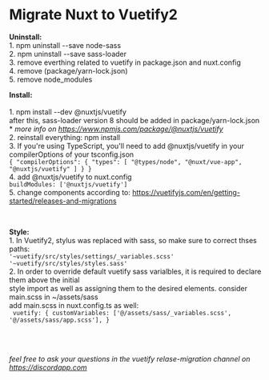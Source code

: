 # Migrate Nuxt to Vuetify2

**Uninstall:**
<br />
    1. npm uninstall --save node-sass  <br /> 
    2. npm uninstall --save sass-loader  <br /> 
    3. remove everthing related to vuetify in package.json and nuxt.config  <br />
    4. remove (package/yarn-lock.json)  <br />
    5. remove node_modules  <br />

**Install:** <br />      
    1. npm install --dev @nuxtjs/vuetify  <br />
        after this, sass-loader version 8 should be added in package/yarn-lock.json  <br />
        * *more info on https://www.npmjs.com/package/@nuxtjs/vuetify* <br />
    2. reinstall everything: npm install <br /> 
    3. If you're using TypeScript, you'll need to add @nuxtjs/vuetify in your compilerOptions of your tsconfig.json <br />
        ```
            {
                "compilerOptions": {
                    "types": [
                    "@types/node",
                    "@nuxt/vue-app",
                    "@nuxtjs/vuetify"
                    ]
                }
            }
        ```<br />
    4. add @nuxtjs/vuetify to nuxt.config <br />
        ```
            buildModules: ['@nuxtjs/vuetify']
        ```<br />
    5. change components according to: https://vuetifyjs.com/en/getting-started/releases-and-migrations<br />

<br />

**Style:**<br />
    1. In Vuetify2, stylus was replaced with sass, so make sure to correct thses paths:  <br />
    ```
        '~vuetify/src/styles/settings/_variables.scss'
        '~vuetify/src/styles/styles.sass'
    ```<br />
    2. In order to override default vuetify sass varialbles, it is required to declare them above the initial  
style import as well as assigning them to the desired elements. consider main.scss in ~/assets/sass<br />
add main.scss in nuxt.config.ts as well:<br />
      ``` 
        vuetify: {
            customVariables: ['@/assets/sass/_variables.scss',
            '@/assets/sass/app.scss'],
        }
    ```
<br />

<br /><br />

*feel free to ask your questions in the vuetify relase-migration channel on https://discordapp.com*
<br />